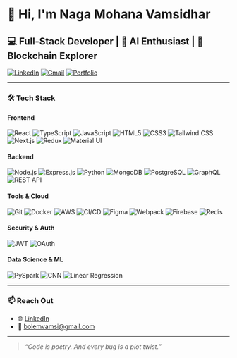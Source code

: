# 👋 Hi, I'm Naga Mohana Vamsidhar

## 💻 Full-Stack Developer | 🤖 AI Enthusiast | 🔐 Blockchain Explorer

[![LinkedIn](https://img.shields.io/badge/-LinkedIn-blue?logo=linkedin&style=flat-square)](https://www.linkedin.com/in/naga-mohana-vamsidhar-bolem-bb75b5221/)
[![Gmail](https://img.shields.io/badge/-Email-red?logo=gmail&style=flat-square)](mailto:bolemvamsi@gmail.com)
[![Portfolio](https://img.shields.io/badge/-Portfolio-grey?logo=google-chrome&style=flat-square)](https://portfolio-theta-lime-89.vercel.app/) <!-- Add your portfolio link here if available -->

---

### 🛠️ Tech Stack

#### Frontend
![React](https://img.shields.io/badge/-React-61DAFB?logo=react&logoColor=black&style=flat)
![TypeScript](https://img.shields.io/badge/-TypeScript-3178C6?logo=typescript&logoColor=white&style=flat)
![JavaScript](https://img.shields.io/badge/-JavaScript-F7DF1E?logo=javascript&logoColor=black&style=flat)
![HTML5](https://img.shields.io/badge/-HTML5-E34F26?logo=html5&logoColor=white&style=flat)
![CSS3](https://img.shields.io/badge/-CSS3-1572B6?logo=css3&logoColor=white&style=flat)
![Tailwind CSS](https://img.shields.io/badge/-Tailwind_CSS-06B6D4?logo=tailwind-css&logoColor=white&style=flat)
![Next.js](https://img.shields.io/badge/-Next.js-000000?logo=next.js&logoColor=white&style=flat)
![Redux](https://img.shields.io/badge/-Redux-764ABC?logo=redux&logoColor=white&style=flat)
![Material UI](https://img.shields.io/badge/-Material_UI-0081CB?logo=material-ui&logoColor=white&style=flat)

#### Backend
![Node.js](https://img.shields.io/badge/-Node.js-339933?logo=node.js&logoColor=white&style=flat)
![Express.js](https://img.shields.io/badge/-Express.js-000000?logo=express&logoColor=white&style=flat)
![Python](https://img.shields.io/badge/-Python-3776AB?logo=python&logoColor=white&style=flat)
![MongoDB](https://img.shields.io/badge/-MongoDB-47A248?logo=mongodb&logoColor=white&style=flat)
![PostgreSQL](https://img.shields.io/badge/-PostgreSQL-4169E1?logo=postgresql&logoColor=white&style=flat)
![GraphQL](https://img.shields.io/badge/-GraphQL-E10098?logo=graphql&logoColor=white&style=flat)
![REST API](https://img.shields.io/badge/-REST_API-61DAFB?logo=rest&logoColor=black&style=flat)

#### Tools & Cloud
![Git](https://img.shields.io/badge/-Git-F05032?logo=git&logoColor=white&style=flat)
![Docker](https://img.shields.io/badge/-Docker-2496ED?logo=docker&logoColor=white&style=flat)
![AWS](https://img.shields.io/badge/-AWS-232F3E?logo=amazonaws&logoColor=white&style=flat)
![CI/CD](https://img.shields.io/badge/-CI/CD-blue?logo=githubactions&logoColor=white&style=flat)
![Figma](https://img.shields.io/badge/-Figma-F24E1E?logo=figma&logoColor=white&style=flat)
![Webpack](https://img.shields.io/badge/-Webpack-8DD6F9?logo=webpack&logoColor=black&style=flat)
![Firebase](https://img.shields.io/badge/-Firebase-FFCA28?logo=firebase&logoColor=black&style=flat)
![Redis](https://img.shields.io/badge/-Redis-DC382D?logo=redis&logoColor=white&style=flat)

#### Security & Auth
![JWT](https://img.shields.io/badge/-JWT-black?logo=json-web-tokens&logoColor=white&style=flat)
![OAuth](https://img.shields.io/badge/-OAuth-4285F4?logo=oauth&logoColor=white&style=flat)

#### Data Science & ML
![PySpark](https://img.shields.io/badge/-PySpark-E25A1C?logo=apache-spark&logoColor=white&style=flat)
![CNN](https://img.shields.io/badge/-CNN-FF6F61?style=flat)
![Linear Regression](https://img.shields.io/badge/-Linear_Regression-lightgrey?style=flat)

---

### 📫 Reach Out

- 🌐 [LinkedIn](https://www.linkedin.com/in/naga-mohana-vamsidhar-bolem-bb75b5221/)
- 📧 bolemvamsi@gmail.com

---

> _“Code is poetry. And every bug is a plot twist.”_

